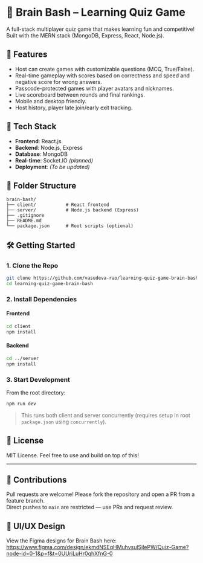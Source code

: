 ﻿# 🧠 Brain Bash – Learning Quiz Game

A full-stack multiplayer quiz game that makes learning fun and competitive! Built with the MERN stack (MongoDB, Express, React, Node.js).

## 🚀 Features

- Host can create games with customizable questions (MCQ, True/False).
- Real-time gameplay with scores based on correctness and speed and negative score for wrong answers.
- Passcode-protected games with player avatars and nicknames.
- Live scoreboard between rounds and final rankings.
- Mobile and desktop friendly.
- Host history, player late join/early exit tracking.

## 🧩 Tech Stack

- **Frontend**: React.js
- **Backend**: Node.js, Express
- **Database**: MongoDB
- **Real-time**: Socket.IO _(planned)_
- **Deployment**: _(To be updated)_

## 📁 Folder Structure

```
brain-bash/
├── client/           # React frontend
├── server/           # Node.js backend (Express)
├── .gitignore
├── README.md
└── package.json      # Root scripts (optional)
```

## 🛠️ Getting Started

### 1. Clone the Repo

```bash
git clone https://github.com/vasudeva-rao/learning-quiz-game-brain-bash.git
cd learning-quiz-game-brain-bash
```

### 2. Install Dependencies

#### Frontend

```bash
cd client
npm install
```

#### Backend

```bash
cd ../server
npm install
```

### 3. Start Development

From the root directory:

```bash
npm run dev
```

> This runs both client and server concurrently (requires setup in root `package.json` using `concurrently`).

## 📜 License

MIT License. Feel free to use and build on top of this!

---

## 🤝 Contributions

Pull requests are welcome! Please fork the repository and open a PR from a feature branch.  
Direct pushes to `main` are restricted — use PRs and request review.

## 🎨 UI/UX Design

View the Figma designs for Brain Bash here:  
https://www.figma.com/design/ekmdNSEqHMuhvsulSjlePW/Quiz-Game?node-id=0-1&p=f&t=0UUriLuHr0qhXfnG-0
